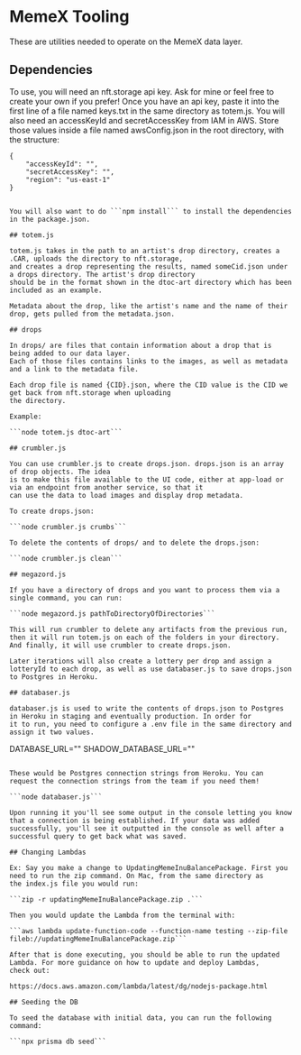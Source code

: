 # MemeX Tooling

These are utilities needed to operate on the MemeX data layer. 

## Dependencies

To use, you will need an nft.storage api key. Ask for mine or feel free to create your own if you prefer! 
Once you have an api key, paste it into the first line of a file named keys.txt in the same directory as
totem.js.
You will also need an accessKeyId and secretAccessKey from IAM in AWS. Store those values inside a file named awsConfig.json in the root directory, with the structure:
```
{
    "accessKeyId": "",
    "secretAccessKey": "",
    "region": "us-east-1"
}


You will also want to do ```npm install``` to install the dependencies in the package.json.

## totem.js

totem.js takes in the path to an artist's drop directory, creates a .CAR, uploads the directory to nft.storage,
and creates a drop representing the results, named someCid.json under a drops directory. The artist's drop directory 
should be in the format shown in the dtoc-art directory which has been included as an example.

Metadata about the drop, like the artist's name and the name of their drop, gets pulled from the metadata.json. 

## drops

In drops/ are files that contain information about a drop that is being added to our data layer. 
Each of those files contains links to the images, as well as metadata and a link to the metadata file. 

Each drop file is named {CID}.json, where the CID value is the CID we get back from nft.storage when uploading
the directory.

Example:

```node totem.js dtoc-art```

## crumbler.js

You can use crumbler.js to create drops.json. drops.json is an array of drop objects. The idea
is to make this file available to the UI code, either at app-load or via an endpoint from another service, so that it
can use the data to load images and display drop metadata.

To create drops.json: 

```node crumbler.js crumbs```

To delete the contents of drops/ and to delete the drops.json:

```node crumbler.js clean```

## megazord.js

If you have a directory of drops and you want to process them via a single command, you can run:

```node megazord.js pathToDirectoryOfDirectories```

This will run crumbler to delete any artifacts from the previous run, then it will run totem.js on each of the folders in your directory.
And finally, it will use crumbler to create drops.json.

Later iterations will also create a lottery per drop and assign a lotteryId to each drop, as well as use databaser.js to save drops.json
to Postgres in Heroku.

## databaser.js

databaser.js is used to write the contents of drops.json to Postgres in Heroku in staging and eventually production. In order for
it to run, you need to configure a .env file in the same directory and assign it two values.

```
DATABASE_URL=""
SHADOW_DATABASE_URL=""
```

These would be Postgres connection strings from Heroku. You can request the connection strings from the team if you need them!

```node databaser.js```

Upon running it you'll see some output in the console letting you know that a connection is being established. If your data was added
successfully, you'll see it outputted in the console as well after a successful query to get back what was saved.

## Changing Lambdas

Ex: Say you make a change to UpdatingMemeInuBalancePackage. First you need to run the zip command. On Mac, from the same directory as
the index.js file you would run:

```zip -r updatingMemeInuBalancePackage.zip .```

Then you would update the Lambda from the terminal with:

```aws lambda update-function-code --function-name testing --zip-file fileb://updatingMemeInuBalancePackage.zip```

After that is done executing, you should be able to run the updated Lambda. For more guidance on how to update and deploy Lambdas,
check out: 

https://docs.aws.amazon.com/lambda/latest/dg/nodejs-package.html

## Seeding the DB

To seed the database with initial data, you can run the following command:

```npx prisma db seed```